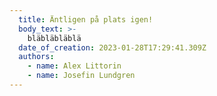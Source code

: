 ```yaml
---
  title: Äntligen på plats igen!
  body_text: >-
    bläbläbläblä
  date_of_creation: 2023-01-28T17:29:41.309Z
  authors:
    - name: Alex Littorin
    - name: Josefin Lundgren
---
```

